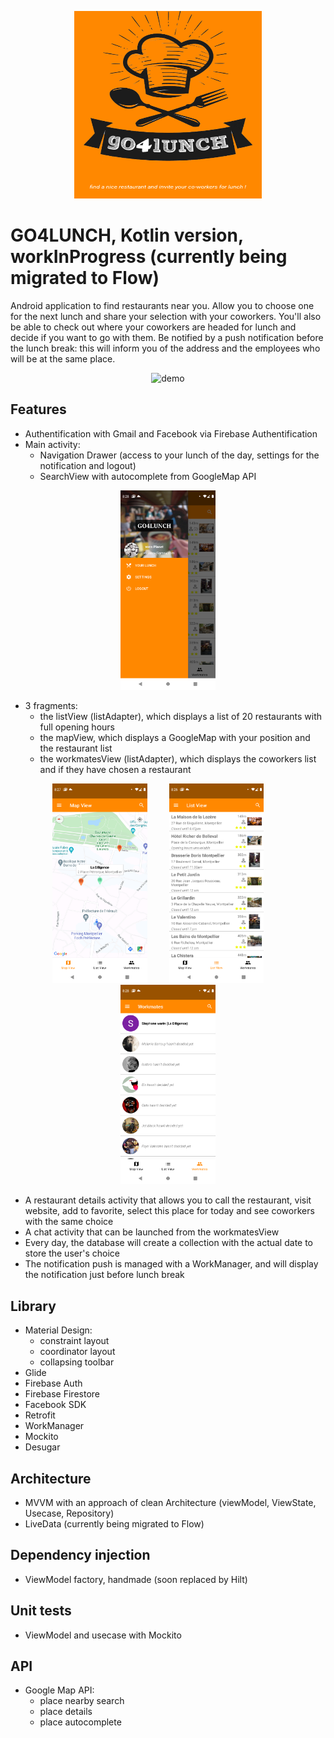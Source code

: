 <p align="center">
 	<img 
   		width="300"
   		height="300"
   		src="screenshot/go4lunch.png"
		alt="accueil" 
  	>
</p>

# GO4LUNCH, Kotlin version, workInProgress (currently being migrated to Flow)
Android application to find restaurants near you. Allow you to choose one for the next lunch and share your selection with your coworkers.
You'll also be able to check out where your coworkers are headed for lunch and decide if you want to go with them.
Be notified by a push notification before the lunch break: this will inform you of the address and the employees who will be at the same place.

<p align="center">
 	<img alt="demo" src="screenshot/demo.gif" width="30%">
</p>

## Features
* Authentification with Gmail and Facebook via Firebase Authentification
* Main activity:
	* Navigation Drawer (access to your lunch of the day, settings for the notification and logout)
	* SearchView with autocomplete from GoogleMap API

<p align="center">
 	<img alt="navDrawer" src="screenshot/navDrawer.png" width="30%">
</p>

* 3 fragments:
	* the listView (listAdapter), which displays a list of 20 restaurants with full opening hours
	* the mapView, which displays a GoogleMap with your position and the restaurant list
	* the workmatesView (listAdapter), which displays the coworkers list and if they have chosen a restaurant

<p align="center">
 	<img alt="mapView" src="screenshot/mapView.png" width="30%">
&nbsp; &nbsp; &nbsp; &nbsp;
 	<img alt="listView" src="screenshot/listView.png" width="30%">
&nbsp; &nbsp; &nbsp; &nbsp;
 	<img alt="workmatesView" src="screenshot/workmate.png" width="30%">
</p>

* A restaurant details activity that allows you to call the restaurant, visit website, add to favorite, select this place for today and see coworkers with the same choice
* A chat activity that can be launched from the workmatesView
* Every day, the database will create a collection with the actual date to store the user's choice
* The notification push is managed with a WorkManager, and will display the notification just before lunch break

## Library
* Material Design:
	* constraint layout
	* coordinator layout
	* collapsing toolbar
* Glide
* Firebase Auth
* Firebase Firestore
* Facebook SDK
* Retrofit
* WorkManager
* Mockito
* Desugar

## Architecture
* MVVM with an approach of clean Architecture (viewModel, ViewState, Usecase, Repository)
* LiveData (currently being migrated to Flow)

## Dependency injection
* ViewModel factory, handmade (soon replaced by Hilt)

## Unit tests
* ViewModel and usecase with Mockito

## API
* Google Map API:
	* place nearby search
	* place details
	* place autocomplete
